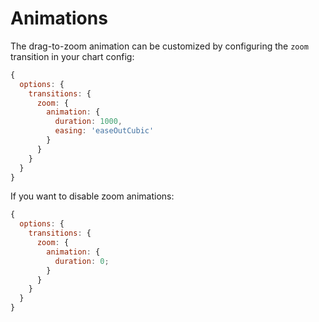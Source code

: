 # Animations

The drag-to-zoom animation can be customized by configuring the `zoom` transition in your chart config:

```javascript
{
  options: {
    transitions: {
      zoom: {
        animation: {
          duration: 1000,
          easing: 'easeOutCubic'
        }
      }
    }
  }
}
```

If you want to disable zoom animations:

```javascript
{
  options: {
    transitions: {
      zoom: {
        animation: {
          duration: 0;
        }
      }
    }
  }
}
```
